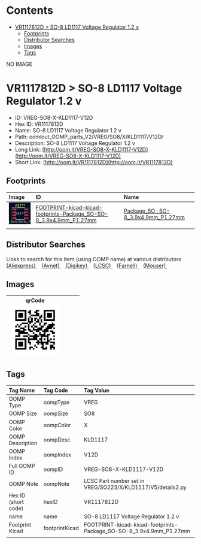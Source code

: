 



Contents
========

* [VR1117812D > SO-8 LD1117 Voltage Regulator 1.2 v](#vr1117812d--so-8-ld1117-voltage-regulator-12-v)
	* [Footprints](#footprints)
	* [Distributor Searches](#distributor-searches)
	* [Images](#images)
	* [Tags](#tags)
  
NO IMAGE  
# VR1117812D > SO-8 LD1117 Voltage Regulator 1.2 v

- ID: VREG-SO8-X-KLD1117-V12D
- Hex ID: VR1117812D
- Name: SO-8 LD1117 Voltage Regulator 1.2 v
- Path: oomlout_OOMP_parts_V2/VREG/SO8/X/KLD1117/V12D/
- Description: SO-8 LD1117 Voltage Regulator 1.2 v
- Long Link: [http://oom.lt/VREG-SO8-X-KLD1117-V12D](http://oom.lt/VREG-SO8-X-KLD1117-V12D)
- Short Link: [http://oom.lt/VR1117812D](http://oom.lt/VR1117812D)

## Footprints
  

|Image|ID|Name|
| :--- | :--- | :--- |
|[![](https://raw.githubusercontent.com/oomlout/oomlout_OOMP_eda_V2/main/FOOTPRINT/kicad/kicad-footprints/Package_SO/SO-8_3.9x4.9mm_P1.27mm/image_140.png)](https://github.com/oomlout/oomlout_OOMP_eda_V2/tree/main/FOOTPRINT/kicad/kicad-footprints/Package_SO/SO-8_3.9x4.9mm_P1.27mm/)|[FOOTPRINT-kicad-kicad-footprints-Package_SO-SO-8_3.9x4.9mm_P1.27mm](https://github.com/oomlout/oomlout_OOMP_eda_V2/tree/main/FOOTPRINT/kicad/kicad-footprints/Package_SO/SO-8_3.9x4.9mm_P1.27mm/)|[Package_SO : SO-8_3.9x4.9mm_P1.27mm](https://github.com/oomlout/oomlout_OOMP_eda_V2/tree/main/FOOTPRINT/kicad/kicad-footprints/Package_SO/SO-8_3.9x4.9mm_P1.27mm/)|
||||

## Distributor Searches
  
Links to search for this item (using OOMP name) at various distributors  
[(Aliexpress) ](https://www.aliexpress.com/wholesale?SearchText=SO-8+LD1117+Voltage+Regulator+1.2+v)&nbsp;&nbsp;&nbsp;[(Avnet) ](https://www.avnet.com/shop/us/search/SO-8+LD1117+Voltage+Regulator+1.2+v)&nbsp;&nbsp;&nbsp;[(Digikey) ](https://www.digikey.co.uk/en/products/result?s=SO-8+LD1117+Voltage+Regulator+1.2+v)&nbsp;&nbsp;&nbsp;[(LCSC) ](https://www.lcsc.com/search?q=SO-8+LD1117+Voltage+Regulator+1.2+v)&nbsp;&nbsp;&nbsp;[(Farnell) ](https://uk.farnell.com/search?st=SO-8+LD1117+Voltage+Regulator+1.2+v)&nbsp;&nbsp;&nbsp;[(Mouser) ](https://www.mouser.com/c/?q=SO-8+LD1117+Voltage+Regulator+1.2+v)&nbsp;&nbsp;&nbsp;
## Images
  

|qrCode<br>[![](https://raw.githubusercontent.com/oomlout/oomlout_OOMP_parts_V2/main/VREG/SO8/X/KLD1117/V12D/qrCode_140.png)](https://github.com/oomlout/oomlout_OOMP_parts_V2/tree/main/VREG/SO8/X/KLD1117/V12D/qrCode.png)||||
| :---: | :---: | :---: | :---: |

## Tags
  

|Tag Name|Tag Code|Tag Value|
| :--- | :--- | :--- |
|OOMP Type|oompType|VREG|
|OOMP Size|oompSize|SO8|
|OOMP Color|oompColor|X|
|OOMP Description|oompDesc|KLD1117|
|OOMP Index|oompIndex|V12D|
|Full OOMP ID|oompID|VREG-SO8-X-KLD1117-V12D|
|OOMP Note|oompNote|LCSC Part number set in VREG/SO223/X/KLD1117/V5/details2.py|
|Hex ID (short code)|hexID|VR1117812D|
|name|name|SO-8 LD1117 Voltage Regulator 1.2 v|
|Footprint Kicad|footprintKicad|FOOTPRINT-kicad-kicad-footprints-Package_SO-SO-8_3.9x4.9mm_P1.27mm|
||||
